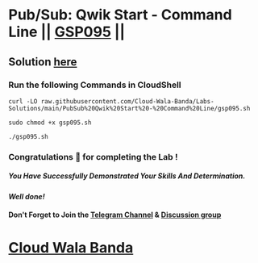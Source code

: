 # Pub/Sub: Qwik Start - Command Line || [GSP095](https://www.cloudskillsboost.google/focuses/925?parent=catalog) ||

## Solution [here](https://youtu.be/dGZv09mWsQI)

### Run the following Commands in CloudShell

```
curl -LO raw.githubusercontent.com/Cloud-Wala-Banda/Labs-Solutions/main/PubSub%20Qwik%20Start%20-%20Command%20Line/gsp095.sh

sudo chmod +x gsp095.sh

./gsp095.sh
```

### Congratulations 🎉 for completing the Lab !

##### *You Have Successfully Demonstrated Your Skills And Determination.*

#### *Well done!*

#### Don't Forget to Join the [Telegram Channel](https://t.me/cloudwalabanda) & [Discussion group](https://t.me/cloudwalabandachats)

# [Cloud Wala Banda](https://www.youtube.com/@cloudwalabanda)
